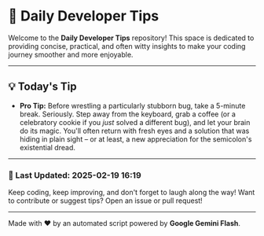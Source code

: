 
# 🌟 Daily Developer Tips

Welcome to the **Daily Developer Tips** repository! This space is dedicated to providing concise, practical, and often witty insights to make your coding journey smoother and more enjoyable.

---

## 💡 Today's Tip

- **Pro Tip:**  Before wrestling a particularly stubborn bug,  take a 5-minute break.  Seriously.  Step away from the keyboard, grab a coffee (or a celebratory cookie if you *just* solved a different bug), and let your brain do its magic.  You'll often return with fresh eyes and a solution that was hiding in plain sight – or at least, a new appreciation for the semicolon's existential dread.

---

### 📅 Last Updated: 2025-02-19 16:19

Keep coding, keep improving, and don't forget to laugh along the way! Want to contribute or suggest tips? Open an issue or pull request!

---

Made with ❤️ by an automated script powered by **Google Gemini Flash**.
